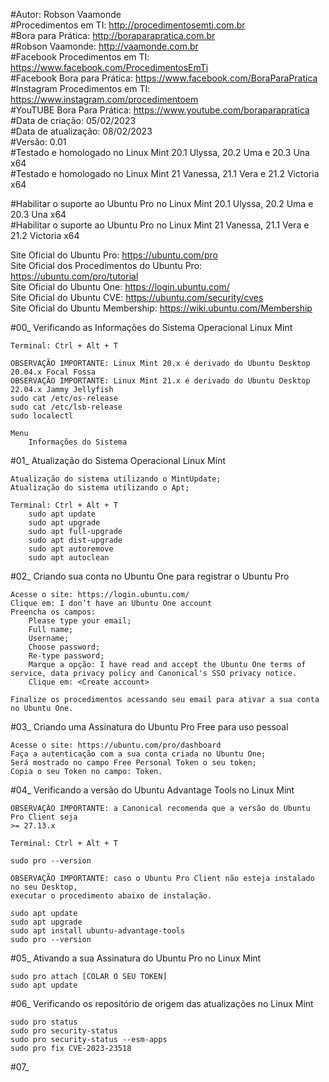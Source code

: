#Autor: Robson Vaamonde<br>
#Procedimentos em TI: http://procedimentosemti.com.br<br>
#Bora para Prática: http://boraparapratica.com.br<br>
#Robson Vaamonde: http://vaamonde.com.br<br>
#Facebook Procedimentos em TI: https://www.facebook.com/ProcedimentosEmTi<br>
#Facebook Bora para Prática: https://www.facebook.com/BoraParaPratica<br>
#Instagram Procedimentos em TI: https://www.instagram.com/procedimentoem<br>
#YouTUBE Bora Para Prática: https://www.youtube.com/boraparapratica<br>
#Data de criação: 05/02/2023<br>
#Data de atualização: 08/02/2023<br>
#Versão: 0.01<br>
#Testado e homologado no Linux Mint 20.1 Ulyssa, 20.2 Uma e 20.3 Una x64<br>
#Testado e homologado no Linux Mint 21 Vanessa, 21.1 Vera e 21.2 Victoria x64

#Habilitar o suporte ao Ubuntu Pro no Linux Mint 20.1 Ulyssa, 20.2 Uma e 20.3 Una x64<br>
#Habilitar o suporte ao Ubuntu Pro no Linux Mint 21 Vanessa, 21.1 Vera e 21.2 Victoria x64

Site Oficial do Ubuntu Pro: https://ubuntu.com/pro<br>
Site Oficial dos Procedimentos do Ubuntu Pro: https://ubuntu.com/pro/tutorial<br>
Site Oficial do Ubuntu One: https://login.ubuntu.com/<br>
Site Oficial do Ubuntu CVE: https://ubuntu.com/security/cves<br>
Site Oficial do Ubuntu Membership: https://wiki.ubuntu.com/Membership

#00_ Verificando as Informações do Sistema Operacional Linux Mint<br>

	Terminal: Ctrl + Alt + T

	OBSERVAÇÃO IMPORTANTE: Linux Mint 20.x é derivado do Ubuntu Desktop 20.04.x Focal Fossa 
	OBSERVAÇÃO IMPORTANTE: Linux Mint 21.x é derivado do Ubuntu Desktop 22.04.x Jammy Jellyfish
	sudo cat /etc/os-release
	sudo cat /etc/lsb-release
	sudo localectl

	Menu
		Informações do Sistema

#01_ Atualização do Sistema Operacional Linux Mint<br>

	Atualização do sistema utilizando o MintUpdate;
	Atualização do sistema utilizando o Apt;

	Terminal: Ctrl + Alt + T
		sudo apt update
		sudo apt upgrade
		sudo apt full-upgrade
		sudo apt dist-upgrade
		sudo apt autoremove
		sudo apt autoclean

#02_ Criando sua conta no Ubuntu One para registrar o Ubuntu Pro<br>

	Acesse o site: https://login.ubuntu.com/
	Clique em: I don’t have an Ubuntu One account
	Preencha os campos: 
		Please type your email;
		Full name;
		Username;
		Choose password;
		Re-type password;
		Marque a opção: I have read and accept the Ubuntu One terms of service, data privacy policy and Canonical's SSO privacy notice.
		Clique em: <Create account>
	
	Finalize os procedimentos acessando seu email para ativar a sua conta no Ubuntu One.

#03_ Criando uma Assinatura do Ubuntu Pro Free para uso pessoal<br>

	Acesse o site: https://ubuntu.com/pro/dashboard
	Faça a autenticação com a sua conta criada no Ubuntu One;
	Será mostrado no campo Free Personal Token o seu token;
	Copia o seu Token no campo: Token.

#04_ Verificando a versão do Ubuntu Advantage Tools no Linux Mint<br>

	OBSERVAÇÃO IMPORTANTE: a Canonical recomenda que a versão do Ubuntu Pro Client seja 
	>= 27.13.x

	Terminal: Ctrl + Alt + T

	sudo pro --version

	OBSERVAÇÃO IMPORTANTE: caso o Ubuntu Pro Client não esteja instalado no seu Desktop,
	executar o procedimento abaixo de instalação.

	sudo apt update
	sudo apt upgrade
	sudo apt install ubuntu-advantage-tools
	sudo pro --version

#05_ Ativando a sua Assinatura do Ubuntu Pro no Linux Mint<br>

	sudo pro attach [COLAR O SEU TOKEN]
	sudo apt update

#06_ Verificando os repositório de origem das atualizações no Linux Mint<br>

	sudo pro status
	sudo pro security-status
	sudo pro security-status --esm-apps
	sudo pro fix CVE-2023-23518

#07_ 